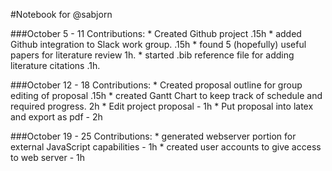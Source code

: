 #Notebook for @sabjorn

###October 5 - 11
Contributions:
	* Created Github project .15h
	* added Github integration to Slack work group. .15h
	* found 5 (hopefully) useful papers for literature review 1h.
	* started .bib reference file for adding literature citations .1h.

###October 12 - 18
Contributions:
	* Created proposal outline for group editing of proposal .15h
	* created Gantt Chart to keep track of schedule and required progress. 2h
	* Edit project proposal - 1h
	* Put proposal into latex and export as pdf - 2h

###October 19 - 25
Contributions:
	* generated webserver portion for external JavaScript capabilities - 1h
	* created user accounts to give access to web server - 1h	